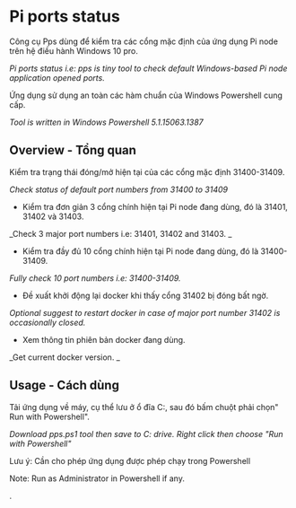 # Pi ports status
 
Công cụ Pps dùng để kiểm tra các cổng mặc định của ứng dụng Pi node trên hệ điều hành Windows 10 pro.

_Pi ports status i.e: pps is tiny tool to check default Windows-based Pi node application opened ports._

Ứng dụng sử dụng an toàn các hàm chuẩn của Windows Powershell cung cấp.

_Tool is written in Windows Powershell 5.1.15063.1387_


## Overview - Tổng quan

Kiểm tra trạng thái đóng/mở hiện tại của các cổng mặc định 31400-31409.

_Check status of default port numbers from 31400 to 31409_

- Kiểm tra đơn giản 3 cổng chính hiện tại Pi node đang dùng, đó là 31401, 31402 và 31403.

_Check 3 major port numbers i.e: 31401, 31402 and 31403. _

- Kiểm tra đầy đủ 10 cổng chính hiện tại Pi node đang dùng, đó là 31400- 31409.

_Fully check 10 port numbers i.e: 31400-31409._

- Đề xuất khởi động lại docker khi thấy cổng 31402 bị đóng bất ngờ.

_Optional suggest to restart docker in case of major port number 31402 is occasionally closed._

- Xem thông tin phiên bản docker đang dùng.

_Get current docker version. _

## Usage - Cách dùng
Tải ứng dụng về máy, cụ thể lưu ở ổ đĩa C:, sau đó bấm chuột phải chọn" Run with Powershell".

_Download pps.ps1 tool then save to C: drive. Right click then choose "Run with Powershell"_

Lưu ý: Cần cho phép ứng dụng được phép chạy trong Powershell

Note: Run as Administrator in Powershell if any.

.





